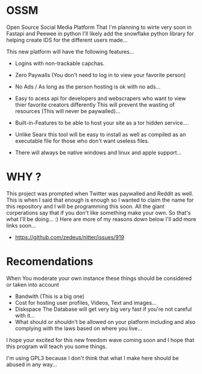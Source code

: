 # OSSM
Open Source Social Media Platform That I'm planning to wirte very soon in Fastapi and Peewee in python 
I'll likely add the snowflake python library for helping create IDS for the different users made...

This new platform will have the following features...

- Logins with non-trackable capchas.
- Zero Paywalls (You don't need to log in to view your favorite person)
- No Ads / As long as the person hosting is ok with no ads...
- Easy to acess api for developers and webscrapers who want to view thier favorite creators differently
This will prevent the wasting of resources (This will never be paywalled)...

- Built-in-Features to be able to host your site as a tor hidden service....

- Unlike Searx this tool will be easy to install as well as compiled as an executable file for those who don't want useless files.
- There will always be native windows and linux and apple support...

# WHY ?

This project was prompted when Twitter was paywalled and Reddit as well. This is when I said that enough is enough so I wanted to
claim the name for this repository and I will be programming this soon. All the giant corperations say that if you don't like something 
make your own. So that's what I'll be doing... :) 
Here are more of my reasons down below I'll add more links soon...
- https://github.com/zedeus/nitter/issues/919

# Recomendations
When You moderate your own instance these things should be considered or taken into account

- Bandwith (This is a big one)
- Cost for hosting user profiles, Videos, Text and images...
- Diskspace The Database will get very big very fast if you're not careful with it...
- What should or shouldn't be allowed on your platform including and also complying with the laws based on where you live...

I hope your excited for this new freedom wave coming soon and I hope that this program will teach you some things.

I'm using GPL3 because I don't think that what I make here should be abused in any way...
